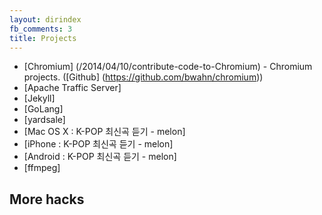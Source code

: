 ```yaml
---
layout: dirindex
fb_comments: 3
title: Projects
---
```



- [Chromium] (/2014/04/10/contribute-code-to-Chromium) - Chromium projects. ([Github] (https://github.com/bwahn/chromium))
- [Apache Traffic Server]
- [Jekyll]
- [GoLang]
- [yardsale]
- [Mac OS X : K-POP 최신곡 듣기 - melon]
- [iPhone : K-POP 최신곡 듣기 - melon]
- [Android : K-POP 최신곡 듣기 - melon]
- [ffmpeg]

## More hacks
